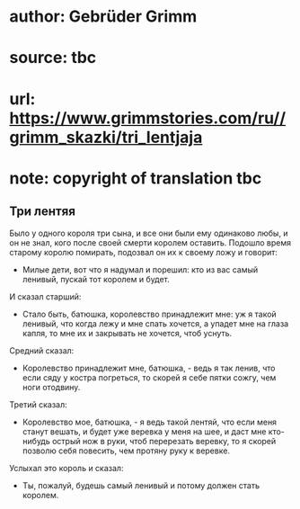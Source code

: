 # author: Gebrüder Grimm
# source: tbc
# url: https://www.grimmstories.com/ru//grimm_skazki/tri_lentjaja
# note: copyright of translation tbc

## Три лентяя 

Было у одного короля три сына, и все они были ему одинаково любы, и он
не знал, кого после своей смерти королем оставить. Подошло время старому
королю помирать, подозвал он их к своему ложу и говорит:

- Милые дети, вот что я надумал и порешил: кто из вас самый ленивый,
пускай тот королем и будет.

И сказал старший:

- Стало быть, батюшка, королевство принадлежит мне: уж я такой ленивый,
что когда лежу и мне спать хочется, а упадет мне на глаза капля, то мне
их и закрывать не хочется, чтоб уснуть.

Средний сказал:

- Королевство принадлежит мне, батюшка, - ведь я так ленив, что если
сяду у костра погреться, то скорей я себе пятки сожгу, чем ноги
отодвину.

Третий сказал:

- Королевство мое, батюшка, - я ведь такой лентяй, что если меня станут
вешать, и будет уже веревка у меня на шее, и даст мне кто-нибудь острый
нож в руки, чтоб перерезать веревку, то я скорей позволю себя повесить,
чем протяну руку к веревке.

Услыхал это король и сказал:

- Ты, пожалуй, будешь самый ленивый и потому должен стать королем.
